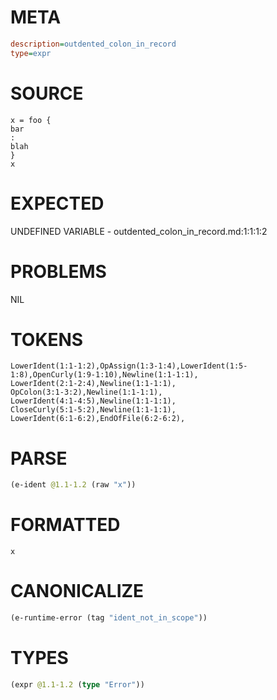 # META
~~~ini
description=outdented_colon_in_record
type=expr
~~~
# SOURCE
~~~roc
x = foo {
bar
:
blah
}
x
~~~
# EXPECTED
UNDEFINED VARIABLE - outdented_colon_in_record.md:1:1:1:2
# PROBLEMS
NIL
# TOKENS
~~~zig
LowerIdent(1:1-1:2),OpAssign(1:3-1:4),LowerIdent(1:5-1:8),OpenCurly(1:9-1:10),Newline(1:1-1:1),
LowerIdent(2:1-2:4),Newline(1:1-1:1),
OpColon(3:1-3:2),Newline(1:1-1:1),
LowerIdent(4:1-4:5),Newline(1:1-1:1),
CloseCurly(5:1-5:2),Newline(1:1-1:1),
LowerIdent(6:1-6:2),EndOfFile(6:2-6:2),
~~~
# PARSE
~~~clojure
(e-ident @1.1-1.2 (raw "x"))
~~~
# FORMATTED
~~~roc
x
~~~
# CANONICALIZE
~~~clojure
(e-runtime-error (tag "ident_not_in_scope"))
~~~
# TYPES
~~~clojure
(expr @1.1-1.2 (type "Error"))
~~~
